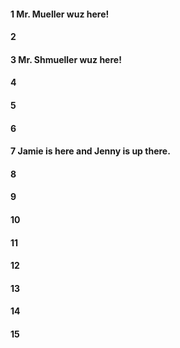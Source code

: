 #### 1 Mr. Mueller wuz here!
#### 2
#### 3 Mr. Shmueller wuz here!
#### 4
#### 5
#### 6
#### 7 Jamie is here and Jenny is up there.
#### 8
#### 9
#### 10
#### 11
#### 12
#### 13
#### 14
#### 15